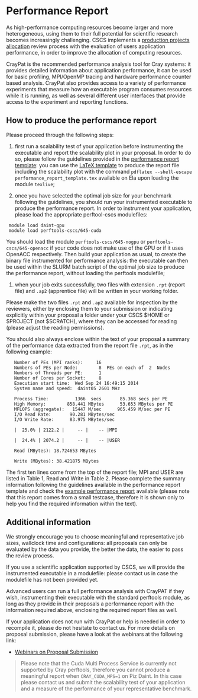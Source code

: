# Performance Report

As high-performance computing resources become larger and more heterogeneous,
using them to their full potential for scientific research becomes increasingly
challenging. 
CSCS implements a [production projects allocation](http://www.cscs.ch/user_lab/allocation_schemes/index.html) 
review process with the evaluation of users application performance, in order to improve the allocation of computing resources.

CrayPat is the recommended performance analysis tool for Cray systems: it
provides detailed information about application performance, it can be used for
basic profiling, MPI/OpenMP tracing and hardware performance counter based
analysis. CrayPat also provides access to a variety of performance experiments
that measure how an executable program consumes resources while it is running,
as well as several different user interfaces that provide access to the
experiment and reporting functions.

## How to produce the performance report

Please proceed through the following steps:

1. first run a scalability test of your application before instrumenting the
executable and report the scalability plot in your proposal. In order to do so,
please follow the guidelines provided in the [performance report template](performance_report_template.pdf): 
you can use the [LaTeX template](performance_report_template.tex) to produce the report file including the scalability plot 
with the command `pdflatex --shell-escape performance_report_template.tex` available on Ela upon loading the module `texlive`;

1. once you have selected the optimal job size for your benchmark following the
guidelines, you should run your instrumented executable to produce the
performance report. In order to instrument your application, please load the
appropriate perftool-cscs modulefiles: 

```
 module load daint-gpu
 module load perftools-cscs/645-cuda
 ```

You should load the module `perftools-cscs/645-nogpu` or
`perftools-cscs/645-openacc` if your code does not make use of the GPU or if it
uses OpenACC respectively. Then build your application as usual, to create the
binary file instrumented for performance analysis: the executable can then be
used within the SLURM batch script of the optimal job size to produce the
performance report, without loading the perftools modulefile;

1. when your job exits successfully, two files with extension `.rpt` (report
file) and `.ap2` (apprentice file) will be written in your working folder.

Please make the two files `.rpt` and `.ap2` available for inspection by the
reviewers, either by enclosing them to your submission or indicating explicitly
within your proposal a folder under your CSCS $HOME or $PROJECT (not $SCRATCH), 
where they can be accessed for reading (please adjust the reading permissions).

You should also always enclose within the text of your proposal 
a summary of the performance data extracted from the
report file `.rpt`, as in the following example:

 ```
    Number of PEs (MPI ranks):     16
    Numbers of PEs per Node:        8  PEs on each of  2  Nodes
    Numbers of Threads per PE:      1
    Number of Cores per Socket:     8
    Execution start time:  Wed Sep 24 16:49:15 2014
    System name and speed:  daint05 2601 MHz

    Process Time:          1366  secs       85.368 secs per PE
    High Memory:        858.441 MBytes      53.653 MBytes per PE
    MFLOPS (aggregate):   15447 M/sec      965.459 M/sec per PE
    I/O Read Rate:       90.281 MBytes/sec        
    I/O Write Rate:      83.975 MBytes/sec

    |  25.0% | 2122.2 |     -- |    -- |MPI

    |  24.4% | 2074.2 |     -- |    -- |USER

    Read (MBytes): 18.724653 MBytes

    Write (MBytes): 38.421875 MBytes
 ```

The first ten lines come from the top of the report file; MPI and USER are
listed in Table 1, Read and Write in Table 2. Please complete the summary
information following the guidelines available in the performance report
template and check the [example performance
report](example_performance_report.html) available (please note that this
report comes from a small testcase, therefore it is shown only to help you find
the required information within the text).

## Additional information

We strongly encourage you to choose meaningful and representative job sizes,
wallclock time and configurations: all proposals can only be evaluated by the
data you provide, the better the data, the easier to pass the review process.

If you use a scientific application supported by CSCS, we will provide the
instrumented executable in a modulefile: please contact us in case the
modulefile has not been provided yet.

Advanced users can run a full performance analysis with CrayPAT if they wish,
instrumenting their executable with the standard perftools module, as long as
they provide in their proposals a performance report with the information
required above, enclosing the required report files as well.

If your application does not run with CrayPat or help is needed in order to
recompile it, please do not hesitate to contact us. For more details on
proposal submission, please have a look at the webinars at the following link:
* [Webinars on Proposal Submission](https://www.youtube.com/playlist?list=PL1tk5lGm7zvRnZJZQkVyC9wx-_1eiEJ5v)

> Please note that the Cuda Multi Process Service is currently not supported by Cray perftools, therefore you cannot produce a meaningful report when `CRAY_CUDA_MPS=1` on Piz Daint. In this case please contact us and submit the scalability test of your application and a measure of the performance of your representative benchmark.
